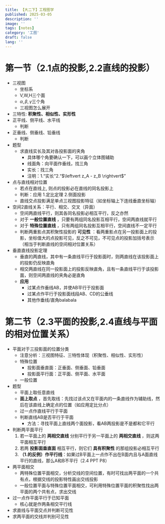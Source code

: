 ```yaml
---
title: 【大二下】工程图学
published: 2025-03-05
description: ''
image: ''
tags: [notes]
category: '工图'
draft: false 
lang: ''
---
```


# 第一节（2.1点的投影,2.2直线的投影）
- 三视图
    - 坐标系
    - V,W,H三个面
    - $\alpha,\beta,\gamma$三个角
    - 三视图怎么展开
- 三特性: **积聚性、相似性、实形性**
- 正平线、侧平线、水平线
    - 判断
- 正垂线、侧垂线、铅垂线
    - 判断
- 题型
    - 求直线实长及其对各投影面的夹角
        - 具体哪个角要确认一下，可以画个立体图辅助
        - 线面角：向平面作垂线，找三角
        - 实长：找三角
        - 注明：1.“实长”2.“$\leftvert z_A - z_B \rightvert$”
- 点与直线相对位置
    - 若点在直线上,  则点的投影必在直线的同名投影上
    - 判断：应用 1.定比定理 2.侧面投影
    - 直线交点投影满足单点三视图投影特征（如坐标轴上下连线垂直坐标轴）
- 空间2直线关系：平行、相交、交叉（异面）
    - 空间两直线平行，则其各同名投影必相互平行，反之亦然
    - 对于 **一般位置直线** ，只要有两组同名投影互相平行，空间两直线就平行
    - 对于 **特殊位置直线** ，只有两组同名投影互相平行，空间直线不一定平行
    - 判断两重影点其积聚性投影的 **可见性** ：看两重影点在另一投影面上的投影，坐标值大的点投影可见，反之不可见，不可见点的投影加括号表示（相当于判断直线的空间相对位置关系）
- 垂直直线投影定理
    - 垂直的两直线，其中有一条直线平行于投影面时，则两直线在该投影面上的投影仍反映直角
    - 相交两直线在同一投影面上的投影反映直角，且有一条直线平行于该投影面，则空间两直线的夹角必是直角
    - **应用**
        - 过某点作垂线AB，并使AB平行于投影面
        - 过某点作平行于投影面线段AB、CD的公垂线
        - 其他作垂线/直角balabala


# 第二节（2.3平面的投影,2.4直线与平面的相对位置关系）
- 平面对于三投影面的位置分类
    - 注意分析：三视图特征、三特性体现（积聚性、相似性、实形性）
    - 特殊位置
        - 投影面垂直面：正垂面、侧垂面、铅垂面
        - 投影面平行面：正平面、侧平面、水平面
    - 一般位置
- 题型
    - 平面上取任意直线
    - **面上取点** ，首先取线：先找过该点又在平面内的一条直线作为辅助线，然后在该直线上确定点的位置（如应用定比分点）
    - 过一点作直线平行于平面
    - 判断直线AB是否平行于平面
        - 方法：寻找平面上直线两个面投影，看AB两投影是不是都和它平行
- 判断两平面平行
    1. 若一平面上的 **两相交直线** 分别平行于另一平面上的 **两相交直线** ，则这两平面相互平行
    2. 若两 **投影面垂直面** 相互平行，则它们 **具有积聚性** 的那组投影必相互平行
    3. **（1.的反例）作平行线**：如果过B平面上一点作不出在B面内且与A面直线平行的直线，那么A和B不平行（2.4 PPT P8）
- 两平面相交
    - 两特殊位置平面相交，分析交线的空间位置，有时可找出两平面的一个共有点，根据交线的投影特性画出交线投影
    - 一般位置平面与特殊位置平面相交，可利用特殊位置平面的积聚性找出两平面的两个共有点，求出交线
- 过一点作平面平行于已知平面
    - 核心就是作两条相交平行线
- 求直线与平面交点并判断可见性
- 求两平面的交线并判别可见性